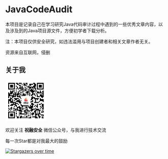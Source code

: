 # JavaCodeAudit

本项目是记录自己在学习研究Java代码审计过程中遇到的一些优秀文章内容，以及涉及到的Java项目源文件，方便初学者下载分析。

注：本项目仅供安全研究，如违法滥用与项目创建者和相关文章作者无关。

资源来自互联网，侵删

## 关于我

<img src="images/AboutMe.jpg" alt="AboutMe" style="zoom:50%;" />

欢迎关注 **祝融安全** 微信公众号，与我进行技术交流

每一次Star都是对我最大的鼓励

[![Stargazers over time](https://starchart.cc/0neOfU4/JavaCodeAudit.svg)](https://starchart.cc/0neOfU4/JavaCodeAudit)
